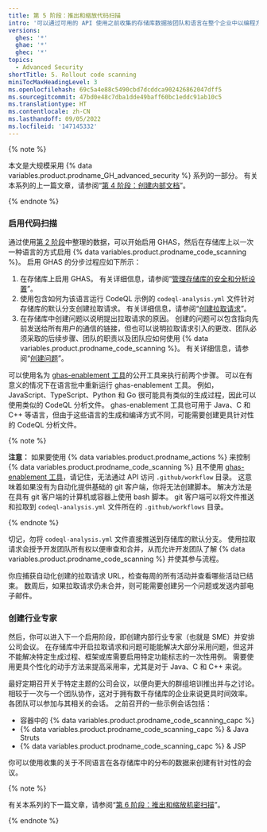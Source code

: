 ```yaml
---
title: 第 5 阶段：推出和缩放代码扫描
intro: '可以通过可用的 API 使用之前收集的存储库数据按团队和语言在整个企业中以编程方式推出 {% data variables.product.prodname_code_scanning %}。'
versions:
  ghes: '*'
  ghae: '*'
  ghec: '*'
topics:
  - Advanced Security
shortTitle: 5. Rollout code scanning
miniTocMaxHeadingLevel: 3
ms.openlocfilehash: 69c5a4e88c5490cbd7dcddca902426862047dff5
ms.sourcegitcommit: 47bd0e48c7dba1dde49baff60bc1eddc91ab10c5
ms.translationtype: HT
ms.contentlocale: zh-CN
ms.lasthandoff: 09/05/2022
ms.locfileid: '147145332'
---
```

{% note %}

本文是大规模采用 {% data variables.product.prodname_GH_advanced_security %} 系列的一部分。 有关本系列的上一篇文章，请参阅“[第 4 阶段：创建内部文档](/code-security/adopting-github-advanced-security-at-scale/phase-4-create-internal-documentation)”。

{% endnote %}

### 启用代码扫描

通过使用[第 2 阶段](/code-security/adopting-github-advanced-security-at-scale/phase-2-preparing-to-enable-at-scale)中整理的数据，可以开始启用 GHAS，然后在存储库上以一次一种语言的方式启用 {% data variables.product.prodname_code_scanning %}。 启用 GHAS 的分步过程应如下所示：

1. 在存储库上启用 GHAS。 有关详细信息，请参阅“[管理存储库的安全和分析设置](/repositories/managing-your-repositorys-settings-and-features/enabling-features-for-your-repository/managing-security-and-analysis-settings-for-your-repository)”。
1. 使用包含如何为该语言运行 CodeQL 示例的 `codeql-analysis.yml` 文件针对存储库的默认分支创建拉取请求。 有关详细信息，请参阅“[创建拉取请求](/pull-requests/collaborating-with-pull-requests/proposing-changes-to-your-work-with-pull-requests/creating-a-pull-request)”。
1. 在存储库中创建问题以说明提出拉取请求的原因。 创建的问题可以包含指向先前发送给所有用户的通信的链接，但也可以说明拉取请求引入的更改、团队必须采取的后续步骤、团队的职责以及团队应如何使用 {% data variables.product.prodname_code_scanning %}。 有关详细信息，请参阅“[创建问题](/issues/tracking-your-work-with-issues/creating-an-issue)”。

可以使用名为 [ghas-enablement 工具](https://github.com/NickLiffen/ghas-enablement)的公开工具来执行前两个步骤。 可以在有意义的情况下在语言批中重新运行 ghas-enablement 工具。 例如，JavaScript、TypeScript、Python 和 Go 很可能具有类似的生成过程，因此可以使用类似的 CodeQL 分析文件。 ghas-enablement 工具也可用于 Java、C 和 C++ 等语言，但由于这些语言的生成和编译方式不同，可能需要创建更具针对性的 CodeQL 分析文件。

{% note %}

**注意：** 如果要使用 {% data variables.product.prodname_actions %} 来控制 {% data variables.product.prodname_code_scanning %} 且不使用 [ghas-enablement 工具](https://github.com/NickLiffen/ghas-enablement)，请记住，无法通过 API 访问 `.github/workflow` 目录。 这意味着如果没有为自动化提供基础的 git 客户端，你将无法创建脚本。 解决方法是在具有 git 客户端的计算机或容器上使用 bash 脚本。 git 客户端可以将文件推送和拉取到 `codeql-analysis.yml` 文件所在的 `.github/workflows` 目录。

{% endnote %}

切记，勿将 `codeql-analysis.yml` 文件直接推送到存储库的默认分支。 使用拉取请求会授予开发团队所有权以便审查和合并，从而允许开发团队了解 {% data variables.product.prodname_code_scanning %} 并使其参与流程。 

你应捕获自动化创建的拉取请求 URL，检查每周的所有活动并查看哪些活动已结束。 数周后，如果拉取请求仍未合并，则可能需要创建另一个问题或发送内部电子邮件。

### 创建行业专家

然后，你可以进入下一个启用阶段，即创建内部行业专家（也就是 SME）并安排公司会议。 在存储库中开启拉取请求和问题可能能解决大部分采用问题，但这并不能解决特定生成过程、框架或库需要启用特定功能标志的一次性用例。 需要使用更具个性化的动手方法来提高采用率，尤其是对于 Java、C 和 C++ 来说。

最好定期召开关于特定主题的公司会议，以便向更大的群组培训推出并与之讨论。 相较于一次与一个团队协作，这对于拥有数千存储库的企业来说更具时间效率。 各团队可以参加与其相关的会话。 之前召开的一些示例会话包括：

- 容器中的 {% data variables.product.prodname_code_scanning_capc %}
- {% data variables.product.prodname_code_scanning_capc %} & Java Struts
- {% data variables.product.prodname_code_scanning_capc %} & JSP

你可以使用收集的关于不同语言在各存储库中的分布的数据来创建有针对性的会议。

{% note %}

有关本系列的下一篇文章，请参阅“[第 6 阶段：推出和缩放机密扫描](/code-security/adopting-github-advanced-security-at-scale/phase-6-rollout-and-scale-secret-scanning)”。

{% endnote %}

